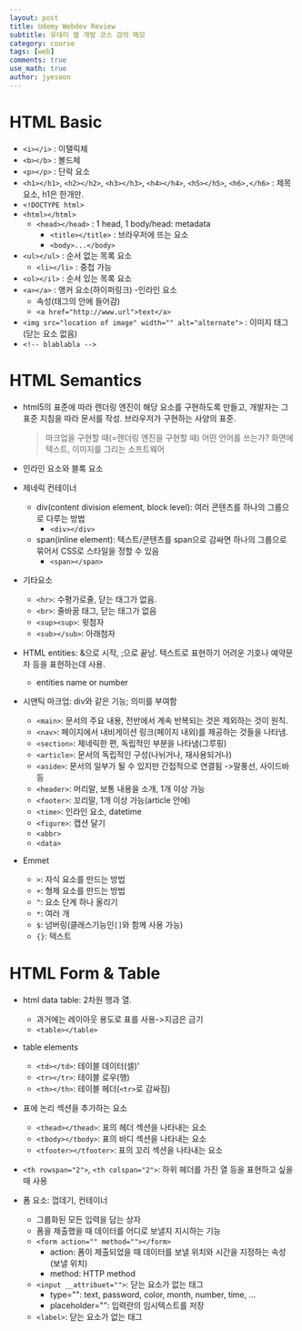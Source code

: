 ```yaml
---
layout: post
title: Udemy Webdev Review
subtitle: 유데미 웹 개발 코스 강의 메모
category: course
tags: [web]
comments: true
use_math: true
author: jyesoon
---
```

# HTML Basic
- `<i></i>` : 이탤릭체
- `<b></b>` : 볼드체
- `<p></p>` : 단락 요소
- `<h1></h1>`, `<h2></h2>`, `<h3></h3>`, `<h4></h4>`, `<h5></h5>`, `<h6>,</h6>` : 제목 요소, h1은 한개만.
- `<!DOCTYPE html>`
- `<html></html>`
  - `<head></head>` : 1 head, 1 body/head: metadata
    - `<title></title>` : 브라우저에 뜨는 요소
    - `<body>...</body>`
- `<ul></ul>` : 순서 없는 목록 요소 
  - `<li></li>` : 중첩 가능
- `<ol></il>` : 순서 있는 목록 요소
- `<a></a>` : 앵커 요소(하이퍼링크) -인라인 요소
  + 속성(태그의 안에 들어감)
  - `<a href="http://www.url">text</a>`
- `<img src="location of image" width="" alt="alternate">` : 이미지 태그(닫는 요소 없음)
- `<!-- blablabla -->`

# HTML Semantics
- html5의 표준에 따라 렌더링 엔진이 해당 요소를 구현하도록 만들고,
  개발자는 그 표준 지침을 따라 문서를 작성.
  브라우저가 구현하는 사양의 표준.
  > 마크업을 구현할 때(=렌더링 엔진을 구현할 때) 어떤 언어를 쓰는가?
  > 화면에 텍스트, 이미지를 그리는 소프트웨어

- 인라인 요소와 블록 요소
- 제네릭 컨테이너
  - div(content division element, block level): 여러 콘텐츠를 하나의 그룹으로 다루는 방법
    - `<div></div>`
  - span(inline element): 텍스트/콘텐츠를 span으로 감싸면 하나의 그룹으로 묶어서 CSS로 스타일을 정할 수 있음
    - `<span></span>`
- 기타요소    
  - `<hr>`: 수평가로줄, 닫는 태그가 없음.
  - `<br>`: 줄바꿈 태그, 닫는 태그가 없음
  - `<sup><sup>`: 윗첨자
  - `<sub></sub>`: 아래첨자

- HTML entities: &으로 시작, ;으로 끝남. 텍스트로 표현하기 어려운 기호나 예약문자 등을 표현하는데 사용.
  - entities name or number

- 시맨틱 마크업: div와 같은 기능; 의미를 부여함
  - `<main>`: 문서의 주요 내용, 전반에서 계속 반복되는 것은 제외하는 것이 원칙.
  - `<nav>`: 페이지에서 내비게이션 링크(페이지 내외)를 제공하는 것들을 나타냄.
  - `<section>`: 제네릭한 편, 독립적인 부분을 나타냄(그루핑)
  - `<article>`: 문서의 독립적인 구성(나뉘거나, 재사용되거나)
  - `<aside>`: 문서의 일부가 될 수 있지만 간접적으로 연결됨 ->말풍선, 사이드바 등
  - `<header>`: 머리말, 보통 내용을 소개, 1개 이상 가능
  - `<footer>`: 꼬리말, 1개 이상 가능(article 안에)
  - `<time>`: 인라인 요소, datetime
  - `<figure>`: 캡션 달기
  - `<abbr>`
  - `<data>`

- Emmet
  - `>`: 자식 요소를 만드는 방법
  - `+`: 형제 요소를 만드는 방법
  - `^`: 요소 단계 하나 올리기
  - `*`: 여러 개
  - `$`: 넘버링(클래스기능인`[]`와 함께 사용 가능)
  - `{}`: 텍스트

# HTML Form & Table
- html data table: 2차원 행과 열.
  - 과거에는 레이아웃 용도로 표를 사용->지금은 금기
  - `<table></table>`
- table elements
  - `<td></td>`: 테이블 데이터(셀)'
  - `<tr></tr>`: 테이블 로우(행)
  - `<th></th>`: 테이블 헤더(`<tr>`로 감싸짐)
- 표에 논리 섹션을 추가하는 요소
  - `<thead></thead>`: 표의 헤더 섹션을 나타내는 요소
  - `<tbody></tbody>`: 표의 바디 섹션을 나타내는 요소
  - `<tfooter></tfooter>`: 표의 꼬리 섹션을 나타내는 요소
- `<th rowspan="2">`, `<th colspan="2">`: 하위 헤더를 가진 열 등을 표현하고 싶을 때 사용

- 폼 요소: 껍데기, 컨테이너
  - 그룹화된 모든 입력을 담는 상자
  - 폼을 제출했을 때 데이터를 어디로 보낼지 지시하는 기능
  - `<form action="" method=""></form>`
    - action: 폼이 제출되었을 때 데이터를 보낼 위치와 시간을 지정하는 속성(보낼 위치)
    - method: HTTP method
  - `<input __attribuet="">`: 닫는 요소가 없는 태그
    - type="": text, password, color, month, number, time, ...
    - placeholder="": 입력란의 임시텍스트를 저장
  - `<label>`: 닫는 요소가 없는 태그
  